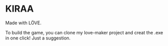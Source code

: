 KIRAA
=====

Made with LÖVE.

To build the game, you can clone my love-maker project and creat the .exe in one click! Just a suggestion.

